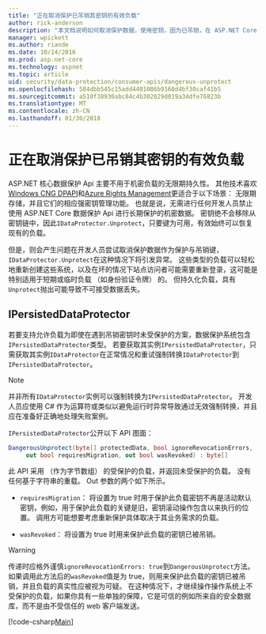 ```yaml
---
title: "正在取消保护已吊销其密钥的有效负载"
author: rick-anderson
description: "本文档说明如何取消保护数据，使用密钥，因为已吊销，在 ASP.NET Core 应用程序保护。"
manager: wpickett
ms.author: riande
ms.date: 10/14/2016
ms.prod: asp.net-core
ms.technology: aspnet
ms.topic: article
uid: security/data-protection/consumer-apis/dangerous-unprotect
ms.openlocfilehash: 584dbb545c15add4401086b9160d4bf30caf41b5
ms.sourcegitcommit: a510f38930abc84c4b302029d019a34dfe76823b
ms.translationtype: MT
ms.contentlocale: zh-CN
ms.lasthandoff: 01/30/2018
---
```

# <a name="unprotecting-payloads-whose-keys-have-been-revoked"></a>正在取消保护已吊销其密钥的有效负载

<a name="data-protection-consumer-apis-dangerous-unprotect"></a>

ASP.NET 核心数据保护 Api 主要不用于机密负载的无限期持久性。 其他技术喜欢[Windows CNG DPAPI](https://msdn.microsoft.com/library/windows/desktop/hh706794%28v=vs.85%29.aspx)和[Azure Rights Management](https://docs.microsoft.com/rights-management/)更适合于以下场景： 无限期存储，并且它们的相应强密钥管理功能。 也就是说，无需进行任何开发人员禁止使用 ASP.NET Core 数据保护 Api 进行长期保护的机密数据。 密钥绝不会移除从密钥链中，因此`IDataProtector.Unprotect`，只要键为可用，有效始终可以恢复现有的负载。

但是，则会产生问题在开发人员尝试取消保护数据作为保护与吊销键，`IDataProtector.Unprotect`在这种情况下将引发异常。 这些类型的负载可以轻松地重新创建这些系统，以及在坏的情况下站点访问者可能需要重新登录，这可能是特别适用于短期或临时负载 （如身份验证令牌） 的。 但持久化负载，具有`Unprotect`抛出可能导致不可接受数据丢失。

## <a name="ipersisteddataprotector"></a>IPersistedDataProtector

若要支持允许负载为即使在遇到吊销密钥时未受保护的方案，数据保护系统包含`IPersistedDataProtector`类型。 若要获取其实例`IPersistedDataProtector`，只需获取其实例`IDataProtector`在正常情况和重试强制转换`IDataProtector`到`IPersistedDataProtector`。

> [!NOTE]
> 并非所有`IDataProtector`实例可以强制转换为`IPersistedDataProtector`。 开发人员应使用 C# 作为运算符或类似以避免运行时异常导致通过无效强制转换，并且应在准备好正确地处理失败案例。

`IPersistedDataProtector`公开以下 API 图面：

```csharp
DangerousUnprotect(byte[] protectedData, bool ignoreRevocationErrors,
     out bool requiresMigration, out bool wasRevoked) : byte[]
```

此 API 采用 （作为字节数组） 的受保护的负载，并返回未受保护的负载。 没有任何基于字符串的重载。 Out 参数的两个如下所示。

* `requiresMigration`： 将设置为 true 时用于保护此负载密钥不再是活动默认密钥，例如，用于保护此负载的关键是旧，密钥滚动操作包含以来执行的位置。 调用方可能想要考虑重新保护具体取决于其业务需求的负载。

* `wasRevoked`： 将设置为 true 时用来保护此负载的密钥已被吊销。

>[!WARNING]
> 传递时应格外谨慎`ignoreRevocationErrors: true`到`DangerousUnprotect`方法。 如果调用此方法后的`wasRevoked`值是为 true，则用来保护此负载的密钥已被吊销，并且负载的真实性应被视为可疑。 在这种情况下，才继续操作操作系统上不受保护的负载，如果你具有一些单独的保障，它是可信的例如所来自的安全数据库，而不是由不受信任的 web 客户端发送。

[!code-csharp[Main](dangerous-unprotect/samples/dangerous-unprotect.cs)]
